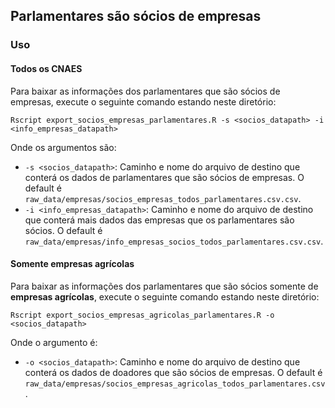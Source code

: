 ## Parlamentares são sócios de empresas 
### Uso 
#### Todos os CNAES
Para baixar as informações dos parlamentares que são sócios de empresas, execute o seguinte comando estando neste diretório:

```
Rscript export_socios_empresas_parlamentares.R -s <socios_datapath> -i <info_empresas_datapath>
```

Onde os argumentos são:

- `-s <socios_datapath>`: Caminho e nome do arquivo de destino que conterá os dados de parlamentares que são sócios de empresas. O default é `raw_data/empresas/socios_empresas_todos_parlamentares.csv.csv`.
- `-i <info_empresas_datapath>`: Caminho e nome do arquivo de destino que conterá mais dados das empresas que os parlamentares são sócios. O default é `raw_data/empresas/info_empresas_socios_todos_parlamentares.csv.csv`.

#### Somente empresas agrícolas
Para baixar as informações dos parlamentares que são sócios somente de **empresas agrícolas**, execute o seguinte comando estando neste diretório:

```
Rscript export_socios_empresas_agricolas_parlamentares.R -o <socios_datapath>
```

Onde o argumento é:

- `-o <socios_datapath>`: Caminho e nome do arquivo de destino que conterá os dados de doadores que são sócios de empresas. O default é `raw_data/empresas/socios_empresas_agricolas_todos_parlamentares.csv`.